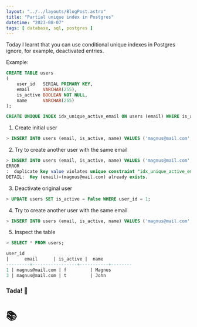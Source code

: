 ```yaml
---
layout: "../../layouts/BlogPost.astro"
title: "Partial unique index in Postgres"
datetime: "2023-08-07"
tags: [ database, sql, postgres ]
---
```


Today I learnt that you can use conditional unique indexes in Postgres ignore, for example, deactivated entries.

Example:

```sql
CREATE TABLE users
(
    user_id   SERIAL PRIMARY KEY,
    email     VARCHAR(255),
    is_active BOOLEAN NOT NULL,
    name      VARCHAR(255)
);

CREATE UNIQUE INDEX idx_unique_active_email ON users (email) WHERE is_active = TRUE;
```

1. Create initial user

```sql
> INSERT INTO users (email, is_active, name) VALUES ('magnus@mail.com', True, 'Magnus');
```

2. Try to create another user with the same email

```sql
> INSERT INTO users (email, is_active, name) VALUES ('magnus@mail.com', True, 'John');
ERROR
:  duplicate key value violates unique constraint "idx_unique_active_email"
DETAIL:  Key (email)=(magnus@mail.com) already exists.
```

3. Deactivate original user

```sql
> UPDATE users SET is_active = False WHERE user_id = 1;
```

4. Try to create another user with the same email

```sql
> INSERT INTO users (email, is_active, name) VALUES ('magnus@mail.com', True, 'John');
```

5. Inspect the table

```SQL
> SELECT * FROM users;

user_id
|      email      | is_active |  name
---------+-----------------+-----------+--------
1 | magnus@mail.com | f         | Magnus
3 | magnus@mail.com | t         | John
```

### Tada! 🎉

# 📚